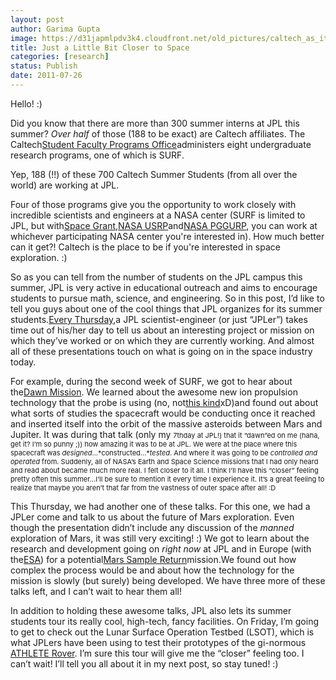 ```yaml
---
layout: post
author: Garima Gupta
image: https://d31japmlpdv3k4.cloudfront.net/old_pictures/caltech_as_it_happens/6a0105349b8251970b014e8a1eb3dd970d.jpg
title: Just a Little Bit Closer to Space
categories: [research]
status: Publish
date: 2011-07-26
---
```



Hello! :)

Did you know that there are more than 300 summer interns at JPL this summer? *Over half* of those (188 to be exact) are Caltech affiliates. The Caltech<a href="https://www.sfp.caltech.edu/" target="_blank">Student Faculty Programs Office</a>administers eight undergraduate research programs, one of which is SURF.

Yep, 188 (!!) of these 700 Caltech Summer Students (from all over the world) are working at JPL.

Four of those programs give you the opportunity to work closely with incredible scientists and engineers at a NASA center (SURF is limited to JPL, but with<a href="https://www.sfp.caltech.edu/NASA-SG/index.html" target="_blank">Space Grant</a>,<a href="https://www.sfp.caltech.edu/NASA-USRP/index.html" target="_blank">NASA USRP</a>and<a href="https://www.sfp.caltech.edu/NASA-PGGURP/index.html" target="_blank">NASA PGGURP</a>, you can work at whichever participating NASA center you're interested in). How much better can it get?! Caltech is the place to be if you're interested in space exploration. :)

So as you can tell from the number of students on the JPL campus this summer, JPL is very active in educational outreach and aims to encourage students to pursue math, science, and engineering. So in this post, I’d like to tell you guys about one of the cool things that JPL organizes for its summer students.<a href="https://www.sfp.caltech.edu/JPL%20Speaker%20Series%20'11.pdf" target="_blank">Every Thursday</a>,a JPL scientist-engineer (or just “JPLer”) takes time out of his/her day to tell us about an interesting project or mission on which they’ve worked or on which they are currently working. And almost all of these presentations touch on what is going on in the space industry today.

For example, during the second week of SURF, we got to hear about the<a href="https://dawn.jpl.nasa.gov/" target="_blank">Dawn Mission</a>. We learned about the awesome new ion propulsion technology that the probe is using (no, not<a href="https://www.startrek.com/database_article/ion-propulsion" target="_blank">this kind</a>xD)and found out about what sorts of studies the spacecraft would be conducting once it reached and inserted itself into the orbit of the massive asteroids between Mars and Jupiter. It was during that talk (only my <span style="font-size: 11px;">7thday at JPL!) that it “dawn”ed on me (haha, get it? I’m so punny ;)) how amazing it was to be at JPL. We were at the place where this spacecraft was *designed*...*constructed...**tested*. And where it was going to be *controlled and operated* from. Suddenly, all of NASA’s Earth and Space Science missions that I had only heard and read about became much more real. I felt closer to it all. I think I’ll have this “closer” feeling pretty often this summer…I’ll be sure to mention it every time I experience it. It’s a great feeling to realize that maybe you aren’t that far from the vastness of outer space after all! :D

This Thursday, we had another one of these talks. For this one, we had a JPLer come and talk to us about the future of Mars exploration. Even though the presentation didn’t include any discussion of the *manned* exploration of Mars, it was still very exciting! :) We got to learn about the research and development going on *right now* at JPL and in Europe (with the<a href="https://www.esa.int/esaCP/index.html" target="_blank">ESA</a>) for a potential<a href="https://mars.jpl.nasa.gov/missions/future/futureMissions.html" target="_blank">Mars Sample Return</a>mission.We found out how complex the process would be and about how the technology for the mission is slowly (but surely) being developed. We have three more of these talks left, and I can’t wait to hear them all!

In addition to holding these awesome talks, JPL also lets its summer students tour its really cool, high-tech, fancy facilities. On Friday, I’m going to get to check out the Lunar Surface Operation Testbed (LSOT), which is what JPLers have been using to test their prototypes of the gi-normous <a href="https://www-robotics.jpl.nasa.gov/systems/system.cfm?System=11" target="_blank">ATHLETE Rover</a>. I’m sure this tour will give me the “closer” feeling too. I can’t wait! I’ll tell you all about it in my next post, so stay tuned! :)

